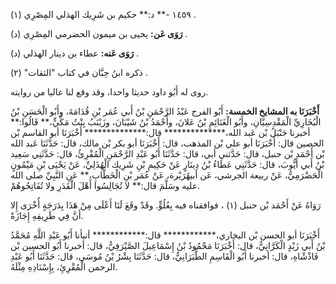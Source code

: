 ١٤٥٩ -** د:** حكيم بن شَرِيك الهذلي المِصْرِي (١) .

**رَوَى عَن:** يحيى بن ميمون الحضرمي المِصْرِي (د) .

**رَوَى عَنه:** عطاء بن دينار الهذلي (د) .

ذكره ابنُ حِبَّان في كتاب "الثقات" (٢) .

روى له أَبُو داود حديثا واحدا، وقد وقع لنا عاليا من روايته.

**أَخْبَرَنَا به المشايخ الخمسة:** أَبُو الفرج عَبْدُ الرَّحْمَنِ بْنُ أَبي عُمَر بْنِ قُدَامَةَ، وأَبُو الْحَسَنِ بْنُ الْبُخَارِيِّ الْمَقْدِسِيَّانِ، وأَبُو الْغَنَائِمِ بْنُ عَلانَ، وأَحْمَدُ بْنُ شَيْبَانَ، وزَيْنَبُ بِنْتُ مَكِّيٍّ،** قَالُوا:** أخبرنا حَنْبَلُ بْن عَبد الله،************** قال:************** أَخْبَرَنَا أبو القاسم بْن الحصين قال: أَخْبَرَنَا أبو علي بْن المذهب، قال: أَخْبَرَنَا أبو بكر بْن مالك، قال: حَدَّثَنَا عَبد الله بْن أَحْمَد بْن حنبل، قال: حَدَّثني أبي، قال: حَدَّثَنَا أَبُو عَبْدِ الرَّحْمَنِ الْمُقْرِئُ، قال: حَدَّثَنِي سَعِيد بْنُ أَبي أَيُّوبَ، قال: حَدَّثَنِي عَطَاءُ بْنُ دِينَارٍ عَنْ حَكِيمِ بْنِ شَرِيك الْهُذَلِيِّ، عَنْ يَحْيَى بْنِ مَيْمُونٍ الْحَضْرَمِيُّ، عَنْ ربيعة الجرشي، عَن أبيهُرَيْرة، عَنْ عُمَر بْنِ الْخَطَّابِ،** عَنِ النَّبِيِّ صلى الله عليه وسَلَّمَ قال:** لا تُجَالِسُوا أَهْلَ الْقَدَرِ ولا تُفَاتِحُوهُمْ.

رَوَاهُ عَنْ أَحْمَد بْن حنبل (١) ، فوافقناه فيه بِعُلُوٍّ. وقَدْ وقَعَ لَنَا أَعْلَى مِنْ هَذَا بِدَرَجَةٍ أُخْرَى إِلا أَنَّ فِي طَرِيقِهِ إِجَازَةً.

أَخْبَرَنَا أبو الحسن بْن البخاري،************ قال:************ أنبأنا أَبُو عَبْدِ اللَّهِ مُحَمَّدُ بْنُ أَبي زَيْدٍ الْكَرَّانِيُّ، قال: أَخْبَرَنَا مَحْمُودُ بْنُ إِسْمَاعِيلَ الصَّيْرَفِيُّ، قال: أخبرنا أَبُو الحسين بْن فَاذْشْاهِ، قال: أخبرنا أَبُو الْقَاسِمِ الطَّبَرَانِيُّ، قال: حَدَّثَنَا بِشْرُ بْنُ مُوسَى، قال: حَدَّثَنَا أَبُو عَبْدِ الرحمن الْمُقْرِئِ، بِإِسْنَادِهِ مِثْلَهُ.
